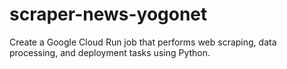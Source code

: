 # scraper-news-yogonet
Create a Google Cloud Run job that performs web scraping, data processing, and deployment tasks using Python.
        